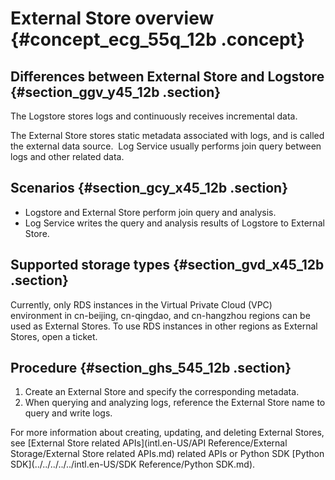 # External Store overview {#concept_ecg_55q_12b .concept}

## Differences between External Store and Logstore {#section_ggv_y45_12b .section}

The Logstore stores logs and continuously receives incremental data.

The External Store stores static metadata associated with logs, and is called the external data source.  Log Service usually performs join query between logs and other related data.

## Scenarios {#section_gcy_x45_12b .section}

-   Logstore and External Store perform join query and analysis.
-   Log Service writes the query and analysis results of Logstore to External Store.

## Supported storage types {#section_gvd_x45_12b .section}

Currently, only RDS instances in the Virtual Private Cloud \(VPC\) environment in cn-beijing, cn-qingdao, and cn-hangzhou regions can be used as External Stores. To use RDS instances in other regions as External Stores, open a ticket.

## Procedure {#section_ghs_545_12b .section}

1.  Create an External Store and specify the corresponding metadata.
2.  When querying and analyzing logs, reference the External Store name to query and write logs.

For more information about creating, updating, and deleting External Stores, see [External Store related APIs](intl.en-US/API Reference/External Storage/External Store related APIs.md) related APIs or Python SDK [Python SDK](../../../../../intl.en-US/SDK Reference/Python SDK.md).

